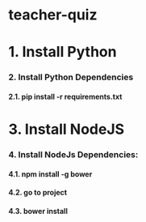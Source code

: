 # teacher-quiz


# 1. Install Python
### 2. Install Python Dependencies
#### 2.1. pip install -r requirements.txt
# 3. Install NodeJS
### 4. Install NodeJs Dependencies:
#### 4.1. npm install -g bower
#### 4.2. go to project
#### 4.3. bower install
